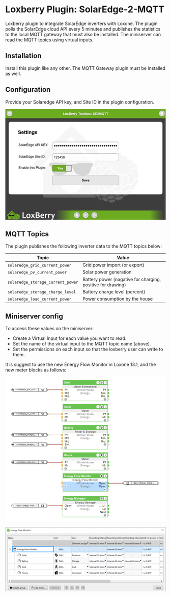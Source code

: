 # Loxberry Plugin: SolarEdge-2-MQTT

Loxberry plugin to integrate SolarEdge inverters with Loxone. The plugin polls the SolarEdge cloud API every 5 minutes and publishes the statistics to the local MQTT gateway that must also be installed. The miniserver can read the MQTT topics using virtual inputs.

## Installation

Install this plugin like any other. The MQTT Gateway plugin must be installed as well.

## Configuration

Provide your Solaredge API key, and Site ID in the plugin configuration. 

![](https://raw.githubusercontent.com/strobejb/loxberry-plugin-solaredge2mqtt/assets/se2mqtt-config.png)

## MQTT Topics

The plugin publishes the following inverter data to the MQTT topics below: 

| Topic | Value |
| --- | --- |
| `solaredge_grid_current_power` | Grid power import (or export) | 
| `solaredge_pv_current_power` | Solar power generation | 
| `solaredge_storage_current_power` | Battery power (nagative for charging, positive for drawing) | 
| `solaredge_storage_charge_level` | Battery charge level (percent) | 
| `solaredge_load_current_power` | Power consumption by the house | 

## Miniserver config

To access these values on the miniserver:

* Create a Virtual Input for each value you want to read.
* Set the name of the virtual input to the MQTT topic name (above).
* Set the permissions on each input so that the loxberry user can write to them.

It is suggest to use the new Energy Flow Monitor in Loxone 13.1, and the new meter blocks as follows:

![](https://raw.githubusercontent.com/strobejb/loxberry-plugin-solaredge2mqtt/assets/mqtt-loxone.png)

![](https://raw.githubusercontent.com/strobejb/loxberry-plugin-solaredge2mqtt/assets/energy-flow.png)


